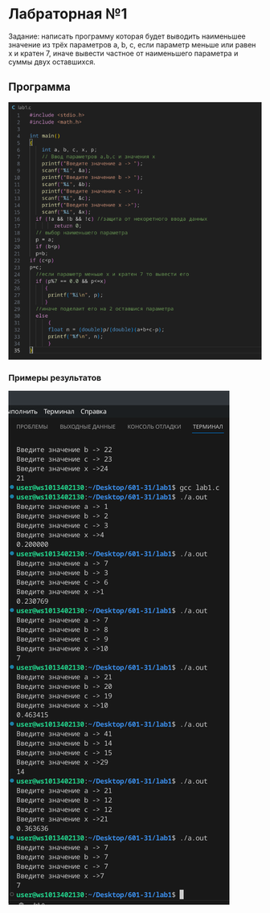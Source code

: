 # Лабраторная №1

Задание: написать программу которая будет выводить наименьшее значение из трёх параметров a, b, c, если параметр меньше или равен x и кратен 7, иначе вывести частное от наименьшего параметра и суммы двух оставшихся.

## Программа
![праграмма](lab1.png "программа")
### Примеры результатов
![результаты](lab1result.png "результаты")
